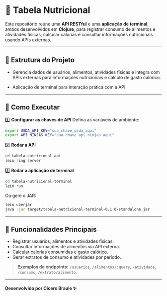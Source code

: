 # 🥗 Tabela Nutricional

Este repositório reúne uma **API RESTful** e uma **aplicação de terminal**, ambos desenvolvidos em **Clojure**, para registrar consumo de alimentos e atividades físicas, calcular calorias e consultar informações nutricionais usando APIs externas.

---

## 📂 Estrutura do Projeto

* 
  Gerencia dados de usuários, alimentos, atividades físicas e integra com APIs externas para informações nutricionais e cálculo de gasto calórico.

* 
  Aplicação de terminal para interação prática com a API.

---

## 🚀 Como Executar

1️⃣ **Configurar as chaves de API**
Defina as variáveis de ambiente:

```bash
export USDA_API_KEY="sua_chave_usda_aqui"
export API_NINJAS_KEY="sua_chave_api_ninjas_aqui"
```

2️⃣ **Rodar a API**

```bash
cd tabela-nutricional-api
lein ring server
```

3️⃣ **Rodar a aplicação de terminal**

```bash
cd tabela-nutricional-terminal
lein run
```

Ou gere o JAR:

```bash
lein uberjar
java -jar target/tabela-nutricional-terminal-0.1.0-standalone.jar
```

---

## 🎯 Funcionalidades Principais

* Registrar usuários, alimentos e atividades físicas.
* Consultar informações de alimentos via API externa.
* Calcular calorias consumidas e gasto calórico.
* Gerar extratos de consumo e atividades por período.

> **Exemplos de endpoints:** `/usuarios`, `/alimentos/:query`, `/atividade`, `/consumo`, `/extrato/alimento`.

---

#### Desenvolvido por Cícero Braule ✨

